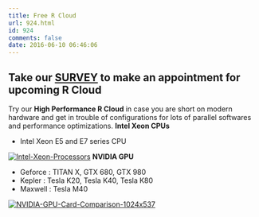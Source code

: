 ```yaml
---
title: Free R Cloud
url: 924.html
id: 924
comments: false
date: 2016-06-10 06:46:06
---
```


Take our [SURVEY](https://www.surveymonkey.com/r/M7Y3K9V) to make an appointment for upcoming R Cloud
-----------------------------------------------------------------------------------------------------

Try our **High Performance R Cloud** in case you are short on modern hardware and get in trouble of configurations for lots of parallel softwares and performance optimizations. **Intel Xeon CPUs**

*   Intel Xeon E5 and E7 series CPU

[![Intel-Xeon-Processors](http://www.parallelr.com/wp-content/uploads/2016/06/Intel-Xeon-Processors.jpg)](http://www.parallelr.com/wp-content/uploads/2016/06/Intel-Xeon-Processors.jpg) **NVIDIA GPU**

*   Geforce : TITAN X, GTX 680, GTX 980
*   Kepler : Tesla K20, Tesla K40, Tesla K80
*   Maxwell : Tesla M40

[![NVIDIA-GPU-Card-Comparison-1024x537](http://www.parallelr.com/wp-content/uploads/2016/06/NVIDIA-GPU-Card-Comparison-1024x537-1024x537.jpg)](http://www.parallelr.com/wp-content/uploads/2016/06/NVIDIA-GPU-Card-Comparison-1024x537.jpg)